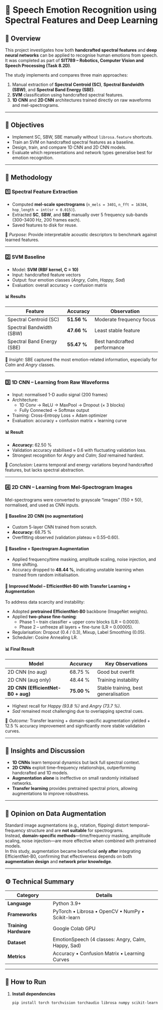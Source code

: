 # 🧠 Speech Emotion Recognition using Spectral Features and Deep Learning

## 📘 Overview
This project investigates how both **handcrafted spectral features** and **deep neural networks** can be applied to recognise human emotions from speech.  
It was completed as part of **SIT789 – Robotics, Computer Vision and Speech Processing (Task 8.2D)**.

The study implements and compares three main approaches:
1. Manual extraction of **Spectral Centroid (SC)**, **Spectral Bandwidth (SBW)**, and **Spectral Band Energy (SBE)**.
2. **SVM** classification using handcrafted spectral features.
3. **1D CNN** and **2D CNN** architectures trained directly on raw waveforms and mel-spectrograms.

---

## 🎯 Objectives
- Implement SC, SBW, SBE manually without `librosa.feature` shortcuts.  
- Train an SVM on handcrafted spectral features as a baseline.  
- Design, train, and compare 1D CNN and 2D CNN models.  
- Evaluate which representations and network types generalise best for emotion recognition.

---

## 🧩 Methodology

### 1️⃣ Spectral Feature Extraction
- Computed **mel-scale spectrograms** (`n_mels = 3401`, `n_fft = 16384`, `hop_length = int(sr × 0.015)`).
- Extracted **SC**, **SBW**, and **SBE** manually over 5 frequency sub-bands (300–3400 Hz, 200 frames each).  
- Saved features to disk for reuse.

🧠 *Purpose:* Provide interpretable acoustic descriptors to benchmark against learned features.

---

### 2️⃣ SVM Baseline
- Model: **SVM (RBF kernel, C = 10)**  
- Input: handcrafted feature vectors  
- Output: four emotion classes (*Angry, Calm, Happy, Sad*)  
- Evaluation: overall accuracy + confusion matrix  

#### 📊 Results
| Feature | Accuracy | Observation |
|----------|-----------|-------------|
| Spectral Centroid (SC) | **51.56 %** | Moderate frequency focus |
| Spectral Bandwidth (SBW) | **47.66 %** | Least stable feature |
| Spectral Band Energy (SBE) | **55.47 %** | Best handcrafted performance |

🧠 *Insight:* SBE captured the most emotion-related information, especially for *Calm* and *Angry* classes.

---

### 3️⃣ 1D CNN – Learning from Raw Waveforms
- Input: normalised 1-D audio signal (200 frames)  
- Architecture:
  - 1D Conv → ReLU → MaxPool → Dropout (× 3 blocks)  
  - Fully Connected → Softmax output  
- Training: Cross-Entropy Loss + Adam optimizer  
- Evaluation: accuracy + confusion matrix + learning curve  

#### 📊 Result
- **Accuracy:** 62.50 %  
- Validation accuracy stabilised ≈ 0.6 with fluctuating validation loss.  
- Strongest recognition for *Angry* and *Calm*; *Sad* remained hardest.  

🧠 *Conclusion:* Learns temporal and energy variations beyond handcrafted features, but lacks spectral abstraction.

---

### 4️⃣ 2D CNN – Learning from Mel-Spectrogram Images
Mel-spectrograms were converted to grayscale “images” (150 × 50), normalised, and used as CNN inputs.

#### 🔹 Baseline 2D CNN (no augmentation)
- Custom 5-layer CNN trained from scratch.  
- **Accuracy:** 68.75 %  
- Overfitting observed (validation plateau ≈ 0.55–0.60).  

#### 🔹 Baseline + Spectrogram Augmentation
- Applied frequency/time masking, amplitude scaling, noise injection, and time shifting.  
- Accuracy dropped to **48.44 %**, indicating unstable learning when trained from random initialisation.

#### 🔹 Improved Model – EfficientNet-B0 with Transfer Learning + Augmentation
To address data scarcity and instability:
- Adopted **pretrained EfficientNet-B0** backbone (ImageNet weights).  
- Applied **two-phase fine-tuning**:  
  - Phase 1 – train classifier + upper conv blocks (LR = 0.0003).  
  - Phase 2 – unfreeze all layers + fine-tune (LR = 0.00005).  
- Regularisation: Dropout (0.4 / 0.3), Mixup, Label Smoothing (0.05).  
- Scheduler: Cosine Annealing LR.  

#### 📊 Final Result
| Model | Accuracy | Key Observations |
|--------|-----------|------------------|
| 2D CNN (no aug) | 68.75 % | Good but overfit |
| 2D CNN (aug only) | 48.44 % | Training instability |
| **2D CNN (EfficientNet-B0 + aug)** | **75.00 %** | Stable training, best generalisation |

- Highest recall for *Happy (93.8 %)* and *Angry (73.7 %)*.  
- *Sad* remained most challenging due to overlapping spectral cues.

🧩 *Outcome:* Transfer learning + domain-specific augmentation yielded + 12.5 % accuracy improvement and significantly more stable validation curves.

---

## 🧠 Insights and Discussion
- **1D CNNs** learn temporal dynamics but lack full spectral context.  
- **2D CNNs** exploit time–frequency relationships, outperforming handcrafted and 1D models.  
- **Augmentation alone** is ineffective on small randomly initialised networks.  
- **Transfer learning** provides pretrained spectral priors, allowing augmentations to improve robustness.  

---

## 💬 Opinion on Data Augmentation
Standard image augmentations (e.g., rotation, flipping) distort temporal–frequency structure and are **not suitable** for spectrograms.  
Instead, **domain-specific methods**—time/frequency masking, amplitude scaling, noise injection—are more effective when combined with pretrained models.  
In this study, augmentation became beneficial **only after** integrating EfficientNet-B0, confirming that effectiveness depends on both **augmentation design** and **network prior knowledge**.

---

## ⚙️ Technical Summary
| Category | Details |
|-----------|----------|
| **Language** | Python 3.9+ |
| **Frameworks** | PyTorch • Librosa • OpenCV • NumPy • Scikit-learn |
| **Training Hardware** | Google Colab GPU |
| **Dataset** | EmotionSpeech (4 classes: Angry, Calm, Happy, Sad) |
| **Metrics** | Accuracy • Confusion Matrix • Learning Curves |

---

## 🚀 How to Run
1. **Install dependencies**
   ```bash
   pip install torch torchvision torchaudio librosa numpy scikit-learn matplotlib opencv-python pydub
